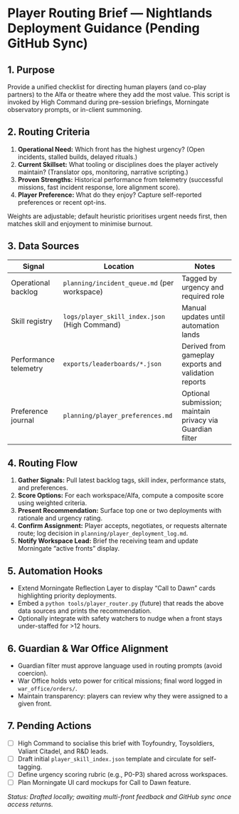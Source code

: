 # Player Routing Brief — Nightlands Deployment Guidance (Pending GitHub Sync)

## 1. Purpose

Provide a unified checklist for directing human players (and co-play partners) to the Alfa or theatre where they add the most value. This script is invoked by High Command during pre-session briefings, Morningate observatory prompts, or in-client summoning.

## 2. Routing Criteria

1. **Operational Need:** Which front has the highest urgency? (Open incidents, stalled builds, delayed rituals.)
2. **Current Skillset:** What tooling or disciplines does the player actively maintain? (Translator ops, monitoring, narrative scripting.)
3. **Proven Strengths:** Historical performance from telemetry (successful missions, fast incident response, lore alignment score).
4. **Player Preference:** What do they enjoy? Capture self-reported preferences or recent opt-ins.

Weights are adjustable; default heuristic prioritises urgent needs first, then matches skill and enjoyment to minimise burnout.

## 3. Data Sources

| Signal | Location | Notes |
| --- | --- | --- |
| Operational backlog | `planning/incident_queue.md` (per workspace) | Tagged by urgency and required role |
| Skill registry | `logs/player_skill_index.json` (High Command) | Manual updates until automation lands |
| Performance telemetry | `exports/leaderboards/*.json` | Derived from gameplay exports and validation reports |
| Preference journal | `planning/player_preferences.md` | Optional submission; maintain privacy via Guardian filter |

## 4. Routing Flow

1. **Gather Signals:** Pull latest backlog tags, skill index, performance stats, and preferences.
2. **Score Options:** For each workspace/Alfa, compute a composite score using weighted criteria.
3. **Present Recommendation:** Surface top one or two deployments with rationale and urgency rating.
4. **Confirm Assignment:** Player accepts, negotiates, or requests alternate route; log decision in `planning/player_deployment_log.md`.
5. **Notify Workspace Lead:** Brief the receiving team and update Morningate “active fronts” display.

## 5. Automation Hooks

- Extend Morningate Reflection Layer to display “Call to Dawn” cards highlighting priority deployments.
- Embed a `python tools/player_router.py` (future) that reads the above data sources and prints the recommendation.
- Optionally integrate with safety watchers to nudge when a front stays under-staffed for >12 hours.

## 6. Guardian & War Office Alignment

- Guardian filter must approve language used in routing prompts (avoid coercion).
- War Office holds veto power for critical missions; final word logged in `war_office/orders/`.
- Maintain transparency: players can review why they were assigned to a given front.

## 7. Pending Actions

- [ ] High Command to socialise this brief with Toyfoundry, Toysoldiers, Valiant Citadel, and R&D leads.
- [ ] Draft initial `player_skill_index.json` template and circulate for self-tagging.
- [ ] Define urgency scoring rubric (e.g., P0-P3) shared across workspaces.
- [ ] Plan Morningate UI card mockups for Call to Dawn feature.

*Status: Drafted locally; awaiting multi-front feedback and GitHub sync once access returns.*
